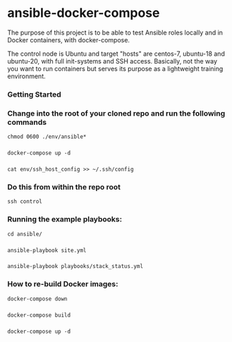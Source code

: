 # ansible-docker-compose

The purpose of this project is to be able to test Ansible roles locally and in Docker containers, with docker-compose.

The control node is Ubuntu and target "hosts" are centos-7, ubuntu-18 and ubuntu-20, with full init-systems and SSH access.  Basically, not the way you want to run containers but serves its purpose as a lightweight training environment.

### Getting Started
### Change into the root of your cloned repo and run the following commands
```
chmod 0600 ./env/ansible*
```
###
```
docker-compose up -d
```
###
```cat env/ssh_host_config >> ~/.ssh/config```

### Do this from within the repo root
```ssh control ```

### Running the example playbooks:
```cd ansible/```
###
```ansible-playbook site.yml```
###
```ansible-playbook playbooks/stack_status.yml```


### How to re-build Docker images:
```docker-compose down```
###
```docker-compose build```
###
```docker-compose up -d```

